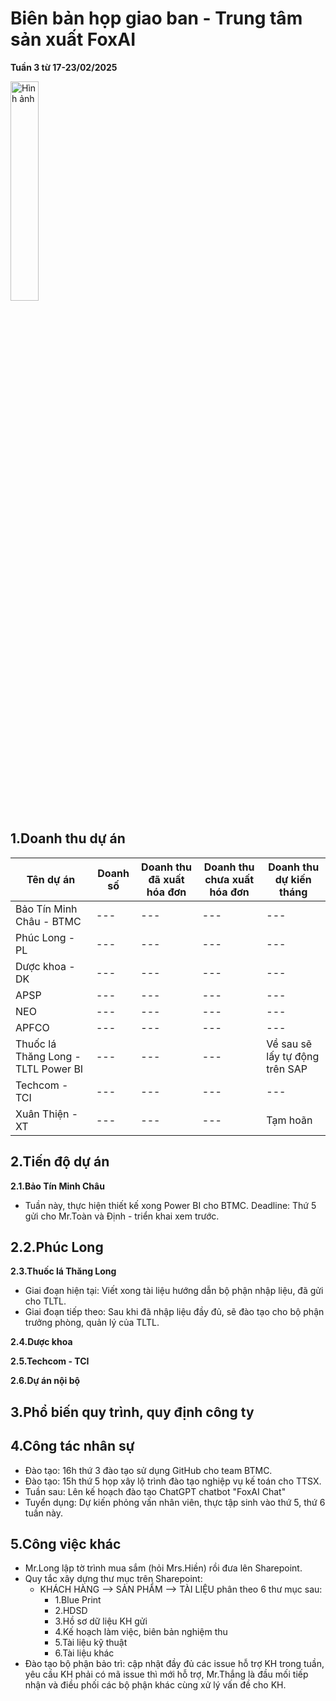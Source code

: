 # Biên bản họp giao ban - Trung tâm sản xuất FoxAI
**Tuần 3 từ 17-23/02/2025**

<img src="https://fox.ai.vn/wp-content/uploads/2024/07/Logo_Original-1.png" alt="Hình ảnh" width="30%" />

## 1.Doanh thu dự án
|Tên dự án|Doanh số|Doanh thu đã xuất hóa đơn|Doanh thu chưa xuất hóa đơn|Doanh thu dự kiến tháng|
|---|---|---|---|---|
|Bảo Tín Minh Châu - BTMC|---|---|---|---|
|Phúc Long - PL|---|---|---|---|
|Dược khoa - DK|---|---|---|---|
|APSP|---|---|---|---|
|NEO|---|---|---|---|
|APFCO|---|---|---|---|
|Thuốc lá Thăng Long - TLTL Power BI|---|---|---|Về sau sẽ lấy tự động trên SAP|
|Techcom - TCI|---|---|---|---|
|Xuân Thiện - XT|---|---|---|Tạm hoãn|

## 2.Tiến độ dự án
**2.1.Bảo Tín Minh Châu**
- Tuần này, thực hiện thiết kế xong Power BI cho BTMC. Deadline: Thứ 5 gửi cho Mr.Toàn và Định - triển khai xem trước.

**2.2.Phúc Long**
- 
**2.3.Thuốc lá Thăng Long**
- Giai đoạn hiện tại: Viết xong tài liệu hướng dẫn bộ phận nhập liệu, đã gửi cho TLTL.
- Giai đoạn tiếp theo: Sau khi đã nhập liệu đầy đủ, sẽ đào tạo cho bộ phận trưởng phòng, quản lý của TLTL.

**2.4.Dược khoa**

**2.5.Techcom - TCI**

**2.6.Dự án nội bộ**

## 3.Phổ biến quy trình, quy định công ty

## 4.Công tác nhân sự
- Đào tạo: 16h thứ 3 đào tạo sử dụng GitHub cho team BTMC.
- Đào tạo: 15h thứ 5 họp xây lộ trình đào tạo nghiệp vụ kế toán cho TTSX.
- Tuần sau: Lên kế hoạch đào tạo ChatGPT chatbot "FoxAI Chat"
- Tuyển dụng: Dự kiến phỏng vấn nhân viên, thực tập sinh vào thứ 5, thứ 6 tuần này.

## 5.Công việc khác
- Mr.Long lập tờ trình mua sắm (hỏi Mrs.Hiền) rồi đưa lên Sharepoint.
- Quy tắc xây dựng thư mục trên Sharepoint:
  * KHÁCH HÀNG --> SẢN PHẨM --> TÀI LIỆU phân theo 6 thư mục sau:
    * 1.Blue Print
    * 2.HDSD
    * 3.Hồ sơ dữ liệu KH gửi
    * 4.Kế hoạch làm việc, biên bản nghiệm thu
    * 5.Tài liệu kỹ thuật
    * 6.Tài liệu khác
- Đào tạo bộ phận bảo trì: cập nhật đầy đủ các issue hỗ trợ KH trong tuần, yêu cầu KH phải có mã issue thì mới hỗ trợ, Mr.Thắng là đầu mối tiếp nhận và điều phối các bộ phận khác cùng xử lý vấn đề cho KH.
